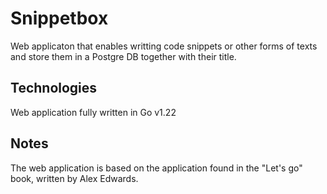 # Snippetbox

Web applicaton that enables writting code snippets or other forms of texts and store them in a Postgre DB together with their title.

## Technologies
Web application fully written in Go v1.22

## Notes
The web application is based on the application found in the "Let's go" book, written by Alex Edwards.
